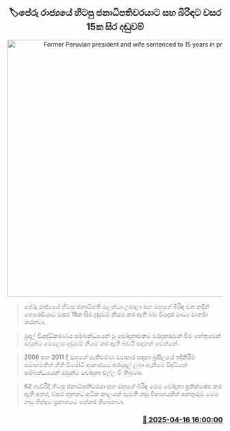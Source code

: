<p align='center'><b><h2 align='center' title='Former Peruvian president and wife sentenced to 15 years in prison'>🏷පේරු රාජ්‍යයේ හිටපු ජනාධිපතිවරයාට සහ බිරිඳට වසර 15ක සිර දඬුවම්</h2></b></p>
<p align='center'><img src='https://helakuru.sgp1.cdn.digitaloceanspaces.com/esana/images/lib/peru-president.jpg' width='600' alt='Former Peruvian president and wife sentenced to 15 years in prison'></p>

> පේරු රාජ්‍යයේ හිටපු ජනාධිපති ඔලන්ටා උමාලා සහ ඔහුගේ බිරිඳ වන නදීන් හෙරෙඩියාට වසර 15ක සිර දඬුවම් නියම කර ඇති බව විදෙස් මාධ්‍ය වාර්තා කරනවා.

> මුදල් විශුද්ධිකරණය සම්බන්ධයෙන් වූ චෝදනාවකට වරදකරුවන් වීම හේතුවෙන් ඔවුන්ට මෙලෙස දඬුවම් නියම කර ඇති බවයි සඳහන් වෙන්නේ.

> 2006 සහ 2011 දී ඔහුගේ මැතිවරණ ව්‍යාපාර සඳහා බ්‍රසීලයේ ඉදිකිරීම් සමාගමකින් නීති විරෝධී ආකාරයට අරමුදල් ලබා ගැනීමේ සිද්ධියක් සම්බන්ධයෙන් ඔවුන්ට චෝදනා එල්ල වී තිබුණා.

> 62 හැවිරිදි හිටපු ජනාධිපතිවරයා සහ ඔහුගේ බිරිඳ මෙම චෝදනා ප්‍රතික්ෂේප කර ඇති අතර, වසර තුනකට අධික කාලයක් පැවති නඩු විභාගයකින් අනතුරුව මෙම නඩු තීන්දුව ප්‍රකාශයට පත්කර තිබෙනවා.



<h3 align='right'><a href='https://www.helakuru.lk/esana/p/109255/'>📅 2025-04-16 16:00:00</a></h3>
